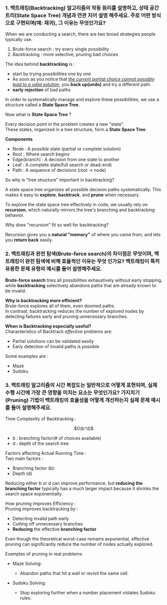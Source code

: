 ### 1. 백트래킹(Backtracking) 알고리즘의 작동 원리를 설명하고, 상태 공간 트리(State Space Tree) 개념과 연관 지어 설명 해주세요. 주로 어떤 방식으로 구현되며(예: 재귀), 그 이유는 무엇인가요?

When we are conducting a search, there are two broad strategies people typically use.

1. Brute-force search : try every single possibility
2. Backtracking : more selective, pruning bad choices

The idea behind **backtracking** is :
 - start by trying possibilities one by one
 - As soon as you notice that <u>*the current partial choice cannot possibly lead to a valid solution*</u>, you **back up(undo)** and try a different path.
- **early rejection** of bad paths

In order to systematically manage and explore these possibilities, we use a structure called a **State Space Tree**.

Now what is **State Space Tree** ?

Every decision point in the problem creates a new "state". <br>
These states, organized in a tree structure, form a **State Space Tree**.


**Components**
- Node : A possible state (partial or complete solution)
- Root : Where search begins
- Edge(branch) : A decision from one state to another
- Leaf : A complete state(full search or dead-end)
- Path : A sequence of decisions (root -> node)

So why is "tree structure" important in backtracking?

A state space tree organizes all possible decision paths systematically.
This makes it easy to **explore**, **backtrack**, and **prune** when necessary.

To explore the state space tree effectively in code, we usually rely on **recursion**, which naturally mirrors the tree's branching and backtracking behavior.

Why does "recursion" fit so well for backtracking?

Recursion gives you a **natural "memory"** of where you came from, and lets you **return back** easily.

### 2. 백트래킹과 완전 탐색(Brute-force search)의 차이점은 무엇이며, 백트래킹이 완전 탐색에 비해 효율적인 이유는 무엇 인가요? 백트래킹이 특히 유용한 문제 유형의 예시를 들어 설명해주세요.

**Brute-force search** tries all possibilities exhaustively without early stopping, while **backtracking** selectively abandons paths that are already known to be invalid.

**Why is backtracking more efficient?**<br>
Brute-force explores all of them, even doomed paths. <br>
In contrast, backtracking reduces the number of explored nodes by detecting failures early and pruning unnecessary branches.

**When is Backtracking especially useful?** <br>
Characteristics of Backtrack *effective* problems are:
- Partial solutions can be validated easily
- Early detection of invalid paths is possible

Some examples are :
- Maze
- Sudoku

### 3. 백트래킹 알고리즘의 시간 복잡도는 일반적으로 어떻게 표현되며, 실제 수행 시간에 가장 큰 영향을 미치는 요소는 무엇인가요? 가지치기(Pruning) 기법이 백트래킹의 효율성을 어떻게 개선하는지 실제 문제 예시를 들어 설명해주세요.

Time Complexity of Backtracking :
<div align="center">
$O(b^d)$
</div>

- b : branching factor(# of choices available)
- d : depth of the search tree

Factors affecting Actual Running Time : <br>
Two main factors :
- Branching factor (b):
- Depth (d)

Reducing either *b* or *d* can improve performance, but **reducing the branching factor** typically has a much larger impact because it shrinks the search space exponentially.

How pruning improves Efficiency :<br>
Pruning improves backtracking by :
- Detecting invalid path early
- Cutting off unnecessary branches
- **Reducing** the effective **branching factor**

Even though the theoretical worst-case remains exponential, effective pruning can significantly reduce the number of nodes actually explored.

Examples of pruning in real problems:

- Maze Solving:
    - Abandon paths that hit a wall or revisit the same cell.

- Sudoku Solving:
    - Stop exploring further when a number placement violates Sudoku rules.












